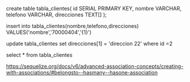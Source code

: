 create table tabla_clientes(
	id SERIAL  PRIMARY KEY,
	nombre VARCHAR,
	telefono VARCHAR,
	direcciones TEXT[]
);

insert into tabla_clientes(nombre,telefono,direcciones)
VALUES('nombre','70000404','{1}')

update tabla_clientes set direcciones[1] = 'direccion 22'
where id =2

select * from tabla_clientes

https://sequelize.org/docs/v6/advanced-association-concepts/creating-with-associations/#belongsto--hasmany--hasone-association